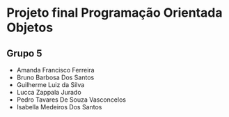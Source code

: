 # Projeto final Programação Orientada Objetos

## Grupo 5

- Amanda Francisco Ferreira
- Bruno Barbosa Dos Santos
- Guilherme Luiz da Silva
- Lucca Zappala Jurado
- Pedro Tavares De Souza Vasconcelos
- Isabella Medeiros Dos Santos
